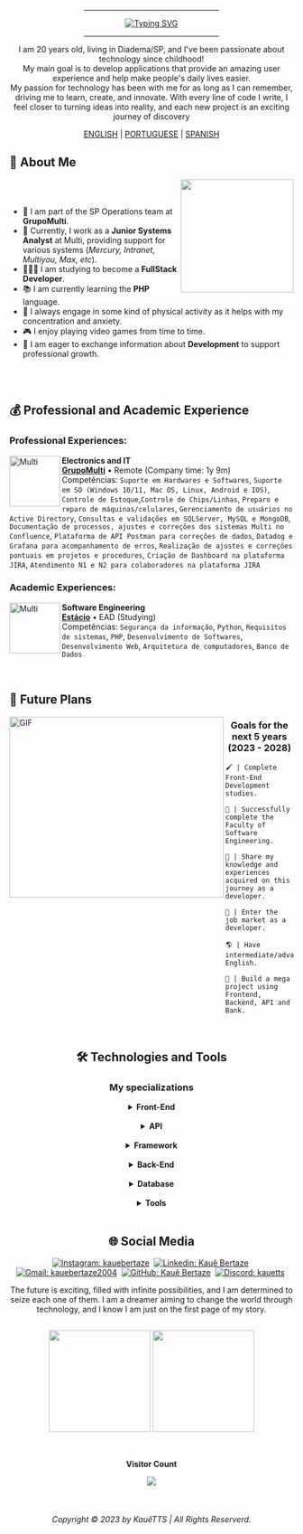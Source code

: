 <div align="center">

   <div>
      <hr width="240px" noshade="noshade" size="1">
      <a href="https://git.io/typing-svg"><img src="https://readme-typing-svg.demolab.com?font=Fira+Code&weight=600&size=24&pause=1000&color=F70000&center=true&vCenter=true&random=false&width=435&height=30&lines=Kau%C3%AA+Bertaze+de+Oliveira;FullStack+Developer;Software+Engineer" alt="Typing SVG" /></a>
      <hr width="240px" noshade="noshade" size="1">
   </div>
   
   <p>
      I am 20 years old, living in Diadema/SP, and I've been passionate about technology since childhood!<br>
      My main goal is to develop applications that provide an amazing user experience and help make people's daily lives easier.<br>
      My passion for technology has been with me for as long as I can remember, driving me to learn, create, and innovate. With every line of code I write, I feel closer to turning ideas into reality, and each new project is an exciting journey of discovery
   </p>

   <a href="https://github.com/KaueTTS"><span>ENGLISH</span></a> |
   <a href="https://github.com/KaueTTS/KaueTTS/blob/main/README_PTBR.md"><span>PORTUGUESE</span></a> |
   <a href="https://github.com/KaueTTS/KaueTTS/blob/main/README_ES.md"><span>SPANISH</span></a>

</div>

<div>

   ## 📝 About Me

   <img width="200px" align="right" src="https://media.tenor.com/TyhWL7gJwPgAAAAi/peppo-dance.gif">

   <br>
   <br>

   - 📌 I am part of the SP Operations team at **GrupoMulti**.
   - 🔌 Currently, I work as a **Junior Systems Analyst** at Multi, providing support for various systems (*Mercury, Intranet, Multiyou, Max, etc*).
   - 👨🏻‍💻 I am studying to become a **FullStack Developer**.
   - 📚 I am currently learning the **PHP** language.
   - 💪 I always engage in some kind of physical activity as it helps with my concentration and anxiety.
   - 🎮 I enjoy playing video games from time to time.
   - 🤝 I am eager to exchange information about **Development** to support professional growth.

</div>

<br>
<br>

<div>

   ## 💰 Professional and Academic Experience

   <h3>Professional Experiences:</h3>

   [<img align="left" width="90px" height="90px" alt="Multi" src="https://i.postimg.cc/NfhFgdDS/1659028914663.jpg"/>](https://www.multilaser.com.br/)
   **Electronics and IT** \
   [**GrupoMulti**](https://www.multilaser.com.br/) • Remote (Company time: 1y 9m) \
   Competências: `Suporte em Hardwares e Softwares`, `Suporte em SO (Windows 10/11, Mac OS, Linux, Android e IOS)`, `Controle de Estoque`,`Controle de Chips/Linhas`, `Preparo e reparo de máquinas/celulares`, `Gerenciamento de usuários no Active Directory`, `Consultas e validações em SQLServer, MySQL e MongoDB`, `Documentação de processos, ajustes e correções dos sistemas Multi no Confluence`, `Plataforma de API Postman para correções de dados`, `Datadog e Grafana para acompanhamento de erros`, `Realização de ajustes e correções pontuais em projetos e procedures`, `Criação de Dashboard na plataforma JIRA`, `Atendimento N1 e N2 para colaboradores na plataforma JIRA`

   <h3>Academic Experiences:</h3>

   [<img align="left" width="90px" height="90px" alt="Multi" src="https://i.postimg.cc/DZ4CsXCp/beb7593d7a55a49804b75a36a841c0b9.jpg"/>](https://estacio.br/)
   **Software Engineering** \
   [**Estácio**](https://estacio.br/) • EAD (Studying) \
   Competências:  `Segurança da informação`, `Python`, `Requisitos de sistemas`, `PHP`, `Desenvolvimento de Softwares`, `Desenvolvimento Web`, `Arquitetura de computadores`, `Banco de Dados`

</div>

<br>

<div>

   ## 🎯 Future Plans

   <img width="380px" height="320px" align="left" alt="GIF" src="https://media.tenor.com/I3RjM4xQO0kAAAAi/monitors-typing.gif">

   <h3 align="center">Goals for the next 5 years (2023 - 2028)</h3>

   ```
   🖌️ | Complete Front-End Development studies.

   🧠 | Successfully complete the Faculty of Software Engineering.

   🌟 | Share my knowledge and experiences acquired on this journey as a developer.

   📖 | Enter the job market as a developer.

   🌎 | Have intermediate/advanced English.

   🤖 | Build a mega project using Frontend, Backend, API and Bank.
   ```

</div>

<br>

<div align="center">

   ## 🛠️ Technologies and Tools

   <h3><b>My specializations</b></h3>

   <details closed >
   <summary><b>Front-End</b></summary>
      <div width="40px">
         <img src="https://skillicons.dev/icons?i=html,css,javascript,markdown,scss" />
         <br>
         <img src="https://skillicons.dev/icons?i=react,vuejs" />
      </div>
   </details>

   <br>

   <details closed>
   <summary><b>API</b></summary>
      <div width="40px">
         <img src="https://skillicons.dev/icons?i=postman" />
      </div>
   </details>
   
   <br>

   <details closed>
   <summary><b>Framework</b></summary>
      <div width="40px">
         <img src="https://skillicons.dev/icons?i=electron,tailwindcss,laravel,materialui" />
      </div>
   </details>

   <br>

   <details closed>
   <summary><b>Back-End</b></summary>
      <div width="40px">
         <img src="https://skillicons.dev/icons?i=php,python,nodejs,ts" />
      </div>
   </details>

   <br>

   <details closed>
   <summary><b>Database</b></summary>
      <div width="40px">
         <img src="https://skillicons.dev/icons?i=mysql,mongodb" />
      </div>   
   </details>

   <br>

   <details closed>
   <summary><b>Tools</b></summary>  
      <div width="40px">
         <img src="https://skillicons.dev/icons?i=vscode,git,github,vercel,codepen" />
         <br>
         <img src="https://skillicons.dev/icons?i=pycharm,visualstudio,gamemakerstudio,gitlab,grafana" />
      </div> 
   </details>

</div>

<br>

<div align="center" display="inline">

   ## 🌐 Social Media

   [![Instagram: kauebertaze](https://img.shields.io/badge/instagram-E4405F?style=for-the-badge&logo=instagram&logoColor=white)](https://www.instagram.com/kauebertaze/)&nbsp;
   [![Linkedin: Kauê Bertaze](https://img.shields.io/badge/linkedin-0077B5?style=for-the-badge&logo=linkedin)](https://www.linkedin.com/in/kauebertaze/)&nbsp;
   [![Gmail: kauebertaze2004](https://img.shields.io/badge/gmail-D14836?style=for-the-badge&logo=gmail&logoColor=white)](mailto:kauebertaze2004@gmail.com)&nbsp;
   [![GitHub: Kauê Bertaze](https://img.shields.io/badge/github-181717?style=for-the-badge&logo=github&logoColor=white&link=kauebertaze)](https://github.com/KaueTTS)&nbsp;
   [![Discord: kauetts](https://img.shields.io/badge/Discord-7289DA?style=for-the-badge&logo=discord&logoColor=white)](https://discord.com/users/663580434101305345)&nbsp;

   <p>
      The future is exciting, filled with infinite possibilities, and I am determined to seize each one of them. I am a dreamer aiming to change the world through technology, and I know I am just on the first page of my story.
   </p>

</div>

##

<div>
   <p align="center">
      <img height="180em" src="https://github-readme-stats.vercel.app/api?username=KaueTTS&show_icons=true&theme=tokyonight"/>
      <img height="180em" src="https://github-readme-stats.vercel.app/api/top-langs/?username=KaueTTS&layout=compact&langs_count=8&theme=tokyonight"/>
   </p>

   <div align="center">
      <br><p align="center"><b>Visitor Count</b></p>  
         <p align="center"><img align="center" src="https://profile-counter.glitch.me/{KaueTTS}/count.svg"/></p>
      <br>
   </div>

   <h6 align="center">Copyright © 2023 by KauêTTS | All Rights Reserverd.</h6>
</div>